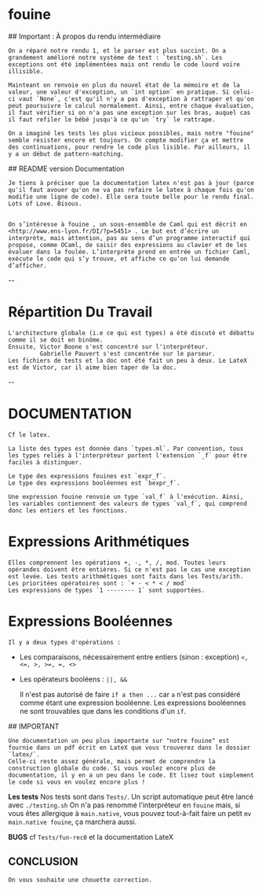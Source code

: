 # fouine


## Important : À propos du rendu intermédiaire

	On a réparé notre rendu 1, et le parser est plus succint. On a grandement amélioré notre système de test : `testing.sh`. Les exceptions ont été implémentées mais ont rendu le code lourd voire illisible.

	Mainteant on renvoie en plus du nouvel état de la mémoire et de la valeur, une valeur d'exception, un `int option` en pratique. Si celui-ci vaut `None`, c'est qu'il n'y a pas d'exception à rattraper et qu'on peut poursuivre le calcul normalement. Ainsi, entre chaque évaluation, il faut vérifier si on n'a pas une exception sur les bras, auquel cas il faut refiler le bébé jusqu'à ce qu'un `try` le rattrape.

	On a imaginé les tests les plus vicieux possibles, mais notre "fouine" semble résister encore et toujours. On compte modifier ça et mettre des continuations, pour rendre le code plus lisible. Par ailleurs, il y a un début de pattern-matching.


## README version Documentation

	Je tiens à préciser que la documentation latex n'est pas à jour (parce qu'il faut avouer qu'on ne va pas refaire le latex à chaque fois qu'on modifie une ligne de code). Elle sera toute belle pour le rendu final. Lots of Love. Bisous.


	On s’intéresse à fouine , un sous-ensemble de Caml qui est décrit en <http://www.ens-lyon.fr/DI/?p=5451> . Le but est d’écrire un interprète, mais attention, pas au sens d’un programme interactif qui propose, comme OCaml, de saisir des expressions au clavier et de les  évaluer dans la foulée. L’interprète prend en entrée un fichier Caml, exécute le code qui s’y trouve, et affiche ce qu’on lui demande d’afficher.


--
# Répartition Du Travail

	L'architecture globale (i.e ce qui est types) a été discuté et débattu comme il se doit en binôme.
	Ensuite, Victor Boone s'est concentré sur l'interpréteur.
		     Gabrielle Pauvert s'est concentrée sur le parseur.
	Les fichiers de tests et la doc ont été fait un peu à deux. Le LateX est de Victor, car il aime bien taper de la doc.

--

# DOCUMENTATION

	Cf le latex.

	La liste des types est donnée dans `types.ml`. Par convention, tous les types reliés à l'interpréteur portent l'extension `_f` pour être faciles à distinguer.

	Le type des expressions fouines est `expr_f`.
	Le type des expressions booléennes est `bexpr_f`.

	Une expression fouine renvoie un type `val_f` à l'exécution. Ainsi, les variables contiennent des valeurs de types `val_f`, qui comprend donc les entiers et les fonctions. 

# Expressions Arithmétiques

	Elles comprennent les opérations +, -, *, /, mod. Toutes leurs opérandes doivent être entières. Si ce n'est pas le cas une exception est levée. Les tests arithmétiques sont faits dans les Tests/arith.
	Les prioritées opératoires sont : `+ - < * < / mod`
	Les expressions de types `1 -------- 1` sont supportées.

# Expressions Booléennes

	Il y a deux types d'opérations : 
* Les comparaisons, nécessairement entre entiers (sinon : exception) `<, <=, >, >=, =, <>`
* Les opérateurs booléens : `||, &&`
	
	Il n'est pas autorisé de faire `if a then ...` car `a` n'est pas considéré comme étant une expression booléenne. Les expressions booléennes ne sont trouvables que dans les conditions d'un `if`.



## IMPORTANT

	Une documentation un peu plus importante sur "notre fouine" est fournie dans un pdf écrit en LateX que vous trouverez dans le dossier `latex/`.
	Celle-ci reste assez générale, mais permet de comprendre la construction globale du code. Si vous voulez encore plus de documentation, il y en a un peu dans le code. Et lisez tout simplement le code si vous en voulez encore plus !

**Les tests**
	Nos tests sont dans `Tests/`. Un script automatique peut être lancé avec `./testing.sh`
	On n'a pas renommé l'interpréteur en `fouine` mais, si vous êtes allergique à `main.native`, vous pouvez tout-à-fait faire un petit `mv main.native fouine`, ça marchera aussi.


**BUGS**
	cf `Tests/fun-rec0`  et la documentation LateX


## CONCLUSION

	On vous souhaite une chouette correction.
